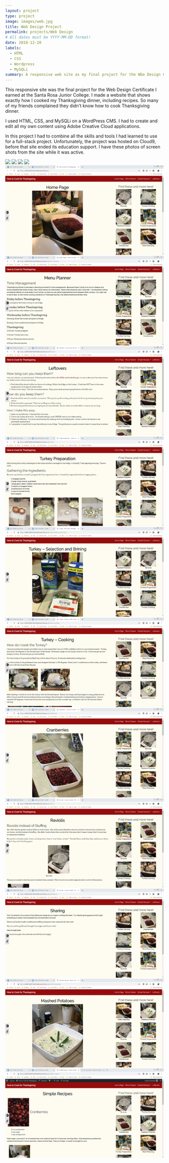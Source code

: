 ```yaml
---
layout: project
type: project
image: images/web.jpg
title: Web Design Project
permalink: projects/Web Design
# All dates must be YYYY-MM-DD format!
date: 2018-12-20
labels:
  - HTML
  - CSS
  - Wordpress
  - MySQLi
summary: A responsive web site as my final project for the Wbe Design Certificate.
---
```


This responsive site was the final project for the Web Design Certificate I earned at the Santa Rosa Junior College. I made a website that shows exactly how I cooked my Thanksgiving dinner, including recipes.  So many of my friends complained they didn’t know how to cook Thanksgiving dinner. 


I used HTML, CSS, and MySQLi on a WordPress CMS. I had to create and edit all my own content using Adobe Creative Cloud applications.    


In this project I had to combine all the skills and tools I had learned to use for a full-stack project. Unfortunately, the project was hosted on Cloud9, before that site ended its education support.  I have these photos of screen shots from the site while it was active. 

<div class="ui small images">
  <img src="/images/wireframe/Home.JPG">
  <img src="/images/wireframe/0.JPG">
  <img src="/images/wireframe/1.JPG">
  <img src="/images/wireframe/2.JPG">
</div>

<img class="ui medium right floated rounded image" src="../images/Home.JPG">
<img class="ui medium right floated rounded image" src="../images/0.JPG">
<img class="ui medium right floated rounded image" src="../images/1.JPG">
<img class="ui medium right floated rounded image" src="../images/2.JPG">
<img class="ui medium right floated rounded image" src="../images/3.JPG">
<img class="ui medium right floated rounded image" src="../images/4.JPG">
<img class="ui medium right floated rounded image" src="../images/5.JPG">
<img class="ui medium right floated rounded image" src="../images/6.JPG">
<img class="ui medium right floated rounded image" src="../images/7.JPG">
<img class="ui medium right floated rounded image" src="../images/8.JPG">
<img class="ui medium right floated rounded image" src="../images/9.JPG">
